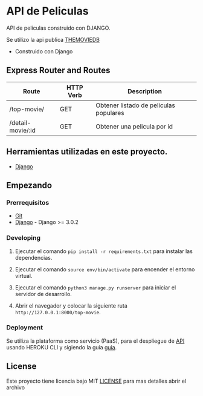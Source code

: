 # API de Peliculas 
API de peliculas construido con DJANGO.

Se utilizo la api publica [THEMOVIEDB](https://www.themoviedb.org/)


- Construido con Django


## Express Router and Routes

| Route           | HTTP Verb | Description                          |
| --------------- | --------- | ------------------------------------ |
| /top-movie/     | GET       | Obtener listado de peliculas populares   |
| /detail-movie/:id  | GET       | Obtener una pelicula por id           |


## Herramientas utilizadas en este proyecto.
* [Django](https://www.djangoproject.com/)



## Empezando

### Prerrequisitos

- [Git](https://git-scm.com/)
- [Django](https://www.djangoproject.com/) - Django >= 3.0.2


### Developing

1. Ejecutar el comando `pip install -r requirements.txt` para instalar las dependencias.

2. Ejecutar el comando `source env/bin/activate` para encender el entorno virtual.

3. Ejecutar el comando `python3 manage.py runserver` para iniciar el servidor de desarrollo.

4. Abrir el navegador y colocar la siguiente ruta `http://127.0.0.1:8000/top-movie`.

### Deployment

Se utiliza la plataforma como servicio (PaaS), para el despliegue de [API](https://apimovieapp.herokuapp.com) usando HEROKU CLI y sigiendo la guia [guia](https://devcenter.heroku.com/articles/getting-started-with-nodejs#deploy-the-app).

## License

Este proyecto tiene licencia bajo MIT  [LICENSE](LICENSE) para mas detalles abrir el archivo


